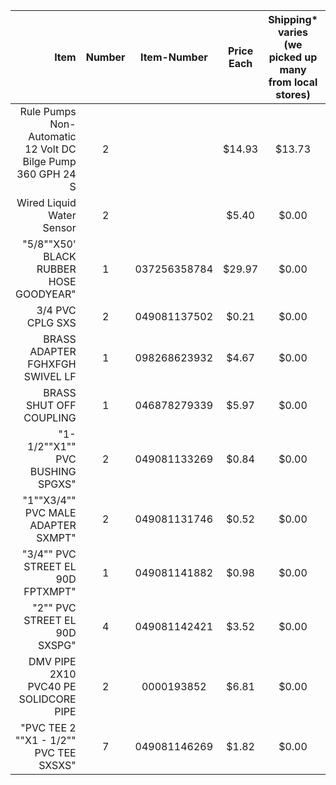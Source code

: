 |Item|Number|Item-Number|Price Each|Shipping* varies (we picked up many from local stores)|Price Before Tax|Tax|Price After Tax|Link|
| ---:| :---:| :---:| :---:| :---:| :---:| :---:| :---:| ---: |
|Rule Pumps Non-Automatic 12 Volt DC Bilge Pump 360 GPH 24 S|2||$14.93|$13.73|$43.59|$0.00|$43.59|http://store.waterpumpsupply.com/ru12vodcnobi.html|
|Wired Liquid Water Sensor|2||$5.40|$0.00|$10.8|$0.00|$10.80|http://www.amazon.com/Amico-Aquarium-Liquid-Sensor-Switch/dp/B006Z965BI/ref=sr_1_6?ie=UTF8&qid=1379911353&sr=8-6&keywords=float+switch|
|"5/8""X50' BLACK RUBBER HOSE GOODYEAR"|1|037256358784|$29.97|$0.00|$29.97|$2.70|$32.67|http://www.homedepot.com/p/Goodyear-Engineered-Products-5-8-in-x-50-ft-Premium-Commercial-Grade-Black-Rubber-Water-Hose-20258074/100676339?keyword=5%2F8%22X50%22+BLACK+RUBBER+HOSE+GOODYEAR#.UkkWFmTXjsc|
|3/4 PVC CPLG SXS|2|049081137502|$0.21|$0.00|$0.42|$0.04|$0.46|http://www.homedepot.com/p/Mueller-Streamline-3-4-in-PVC-Schedule-40-Pressure-Slip-x-Slip-Coupling-429-007HC/100154623#.UkkV72TwLd0|
|BRASS ADAPTER FGHXFGH SWIVEL LF|1|098268623932|$4.67|$0.00|$4.67|$0.42|$5.09|http://www.homedepot.com/p/3-4-in-Lead-Free-Brass-FGH-x-FGH-Swivel-Adapter-LFA-662/203468403?keyword=BRASS+ADAPTER+FGHXFGH+SWIVEL+LF#.UkkWAWTXjsc|
|BRASS SHUT OFF COUPLING|1|046878279339|$5.97|$0.00|$5.97|$0.54|$6.51|http://www.homedepot.com/p/Goodyear-Engineered-Products-5-8-in-x-50-ft-Premium-Commercial-Grade-Black-Rubber-Water-Hose-20258074/100676339#.UkkU_mTwLd0|
|"1-1/2""X1"" PVC BUSHING SPGXS"|2|049081133269|$0.84|$0.00|$1.68|$0.15|$1.83|http://www.homedepot.com/p/Mueller-Streamline-1-1-2-in-x-1-in-PVC-Schedule-40-Pressure-Spigot-x-Slip-Bushing-437-211HC/100178282#.UkkV7mTXjsc|
|"1""X3/4"" PVC MALE ADAPTER SXMPT"|2|049081131746|$0.52|$0.00|$1.04|$0.09|$1.13|http://www.homedepot.com/p/Mueller-Streamline-3-4-in-x-1-in-PVC-Pressure-S-x-MPT-Adapter-436-102HC/100163209#.UkkVxWTXjsc|
|"3/4"" PVC STREET EL 90D FPTXMPT"|1|049081141882|$0.98|$0.00|$0.98|$0.09|$1.07|http://www.homedepot.com/p/Mueller-Streamline-3-4-in-PVC-Schedule-40-Pressure-90-Degree-MIPT-x-FIPT-Street-Elbow-412-007HC/100185518?keyword=3%2F4%22+PVC+STREET+EL+90D+FPTXMPT#.UkkVmWTXjsc|
|"2"" PVC STREET EL 90D SXSPG"|4|049081142421|$3.52|$0.00|$14.08|$1.27|$15.35|http://www.homedepot.com/p/t/100209465#.UkkVP2TwLd0|
|DMV PIPE <A> 2X10 PVC40 PE SOLIDCORE PIPE|2|0000193852|$6.81|$0.00|$13.62|$1.23|$14.85|http://www.homedepot.com/p/1-1-2-in-x-10-ft-PVC-Sch-40-DWV-Plain-End-Pipe-531111/100135041?keyword=DWV+PVC40+PE+Solidcore+PIPE#.UkkVWWTXjsc|
|"PVC TEE <A> 2 ""X1 - 1/2"" PVC TEE SXSXS"|7|049081146269|$1.82|$0.00|$12.74|$1.15|$13.89|http://www.homedepot.com/p/Mueller-Streamline-2-in-x-2-in-x-1-1-2-in-PVC-Slip-x-Slip-x-Slip-Reducing-Tee-401-251HC/100209015?keyword=PVC+TEE++2+%22X1+-+1%2F2%22+PVC+TEE+SXSXS#.UkkVfWTXjsc|
